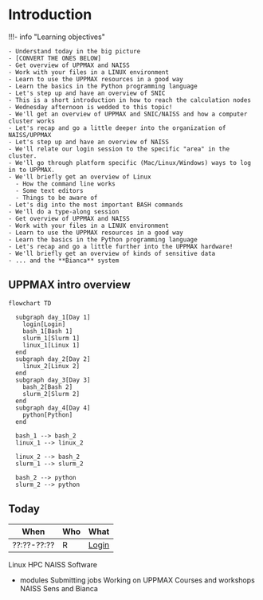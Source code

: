 # Introduction

!!!- info "Learning objectives"

    - Understand today in the big picture
    - [CONVERT THE ONES BELOW]
    - Get overview of UPPMAX and NAISS
    - Work with your files in a LINUX environment
    - Learn to use the UPPMAX resources in a good way
    - Learn the basics in the Python programming language
    - Let's step up and have an overview of SNIC
    - This is a short introduction in how to reach the calculation nodes
    - Wednesday afternoon is wedded to this topic!
    - We'll get an overview of UPPMAX and SNIC/NAISS and how a computer cluster works
    - Let's recap and go a little deeper into the organization of NAISS/UPPMAX
    - Let's step up and have an overview of NAISS
    - We'll relate our login session to the specific "area" in the cluster.
    - We'll go through platform specific (Mac/Linux/Windows) ways to log in to UPPMAX.
    - We'll briefly get an overview of Linux
      - How the command line works
      - Some text editors
      - Things to be aware of
    - Let's dig into the most important BASH commands
    - We'll do a type-along session
    - Get overview of UPPMAX and NAISS
    - Work with your files in a LINUX environment
    - Learn to use the UPPMAX resources in a good way
    - Learn the basics in the Python programming language
    - Let's recap and go a little further into the UPPMAX hardware!
    - We'll briefly get an overview of kinds of sensitive data
    - ... and the **Bianca** system

## UPPMAX intro overview

```mermaid
flowchart TD

  subgraph day_1[Day 1]
    login[Login]
    bash_1[Bash 1]
    slurm_1[Slurm 1]
    linux_1[Linux 1]
  end
  subgraph day_2[Day 2]
    linux_2[Linux 2]
  end
  subgraph day_3[Day 3]
    bash_2[Bash 2]
    slurm_2[Slurm 2]
  end
  subgraph day_4[Day 4]
    python[Python]
  end

  bash_1 --> bash_2
  linux_1 --> linux_2  

  linux_2 --> bash_2
  slurm_1 --> slurm_2

  bash_2 --> python
  slurm_2 --> python
```

## Today

When       |Who|What
-----------|---|-----------------
??:??-??:??|R  |[Login](login.md)

Linux
HPC
NAISS
Software
- modules
Submitting jobs
Working on UPPMAX
Courses and workshops
NAISS Sens and Bianca
